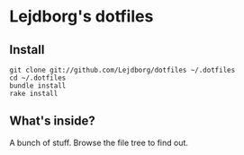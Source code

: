 # Lejdborg's dotfiles

## Install

    git clone git://github.com/Lejdborg/dotfiles ~/.dotfiles
    cd ~/.dotfiles
    bundle install
    rake install

## What's inside?

A bunch of stuff. Browse the file tree to find out.